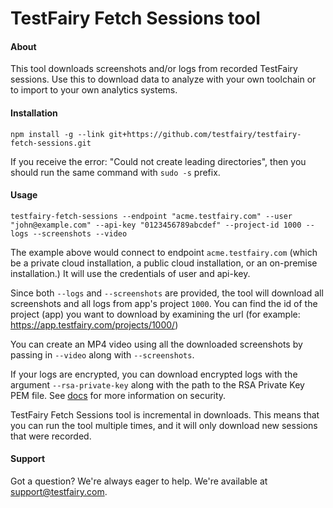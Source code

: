 # TestFairy Fetch Sessions tool

#### About

This tool downloads screenshots and/or logs from recorded TestFairy sessions. Use this to download data to analyze with your own toolchain or to import to your own analytics systems.

#### Installation

```
npm install -g --link git+https://github.com/testfairy/testfairy-fetch-sessions.git
```

If you receive the error: "Could not create leading directories", then you should run the same command with `sudo -s` prefix.

#### Usage

```
testfairy-fetch-sessions --endpoint "acme.testfairy.com" --user "john@example.com" --api-key "0123456789abcdef" --project-id 1000 --logs --screenshots --video
```

The example above would connect to endpoint `acme.testfairy.com` (which be a private cloud installation, a public cloud installation, or an on-premise installation.) It will use the credentials of user and api-key.

Since both `--logs` and `--screenshots` are provided, the tool will download all screenshots and all logs from app's project `1000`. You can find the id of the project (app) you want to download by examining the url (for example: https://app.testfairy.com/projects/1000/)

You can create an MP4 video using all the downloaded screenshots by passing in `--video` along with `--screenshots`.

If your logs are encrypted, you can download encrypted logs with the argument `--rsa-private-key` along with the path to the RSA Private Key PEM file. See [docs](https://docs.testfairy.com/Security/End_to_End_Data_Encryption.html) for more information on security.

TestFairy Fetch Sessions tool is incremental in downloads. This means that you can run the tool multiple times, and it will only download new sessions that were recorded.

#### Support

Got a question? We're always eager to help. We're available at <a href="mailto:support@testfairy.com">support@testfairy.com</a>.
